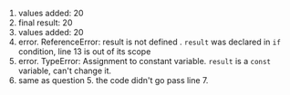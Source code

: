 1. values added:  20
2. final result:  20
3. values added:  20
4. error. ReferenceError: result is not defined . `result` was declared in `if` condition, line 13 is out of its scope
5. error. TypeError: Assignment to constant variable. `result` is a `const` variable, can't change it.
6. same as question 5. the code didn't go pass line 7.